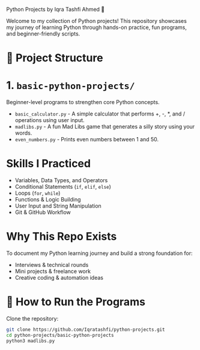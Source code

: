 Python Projects by Iqra Tashfi Ahmed  🐍 

Welcome to my collection of Python projects! 
This repository showcases my journey of learning Python through hands-on practice, fun programs, and beginner-friendly scripts.

# 📁 Project Structure

# 1. `basic-python-projects/`
Beginner-level programs to strengthen core Python concepts.

- `basic_calculator.py` - A simple calculator that performs +, -, *, and / operations using user input.
- `madlibs.py` - A fun Mad Libs game that generates a silly story using your words.
- `even_numbers.py` - Prints even numbers between 1 and 50.

# Skills I Practiced

- Variables, Data Types, and Operators
- Conditional Statements (`if`, `elif`, `else`)
- Loops (`for`, `while`)
- Functions & Logic Building
- User Input and String Manipulation
- Git & GitHub Workflow 

# Why This Repo Exists

To document my Python learning journey and build a strong foundation for:
- Interviews & technical rounds 
- Mini projects & freelance work 
- Creative coding & automation ideas 

# 🚀 How to Run the Programs

Clone the repository:

```bash
git clone https://github.com/Iqratashfi/python-projects.git
cd python-projects/basic-python-projects
python3 madlibs.py
